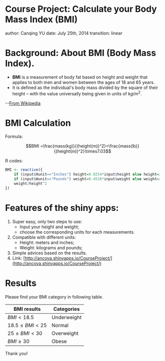 Course Project: Calculate your Body Mass Index (BMI)
========================================================
author: Canqing YU
date: July 25th, 2014
transition: linear

Background: About BMI (Body Mass Index).
========================================================

- **BMI** is a measurement of body fat based on height and weight that applies to both men and women between the ages of 18 and 65 years.
- It is defined as the individual's body mass divided by the square of their height – with the value universally being given in units of $kg/m^2$.

--[From Wikipedia](http://en.wikipedia.org/wiki/Body_mass_index)

BMI Calculation
========================================================

Formula: 

$$BMI =\frac{mass(kg)}{(height(m))^2}=\frac{mass(lb)}{(height(in))^2}\times7.03$$

R codes:

```r
BMI <- reactive({
    if (input$Hunit=="Inches") height=0.0254*input$height else height=input$height
    if (input$Wunit=="Pounds") weight=0.4536*input$weight else weight=input$weight
    weight/height^2
})
```

Features of the shiny apps:
========================================================
1. Super easy, only two steps to use: 
    - Input your height and weight;
    - choose the corresponding units for each measurements.
2. Compatible with different units:
    - Height: meters and inches;
    - Weight: kilograms and pounds;
3. Simple advices based on the results.
4. Link: [http://ancova.shinyapps.io/CourseProject/](http://ancova.shinyapps.io/CourseProject/)

Results
===============
Please find your BMI category in following table.

BMI results| Categories
-------|------------
$BMI \lt 18.5$ |Underweight
$18.5 \le BMI \lt 25$ |Normal
$25 \le BMI \lt 30$ |Overweight
$BMI \ge 30$ |Obese

Thank you!
